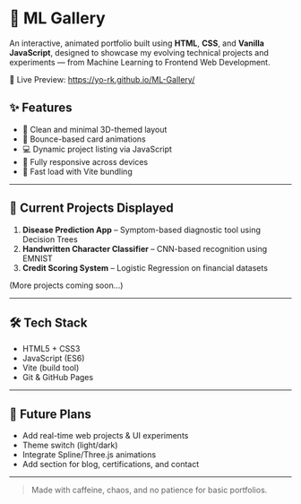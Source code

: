# 🚀 ML Gallery

An interactive, animated portfolio built using **HTML**, **CSS**, and **Vanilla JavaScript**, designed to showcase my evolving technical projects and experiments — from Machine Learning to Frontend Web Development.

🔗 Live Preview: https://yo-rk.github.io/ML-Gallery/

## ✨ Features

- 🧭 Clean and minimal 3D-themed layout
- 🪩 Bounce-based card animations
- 💻 Dynamic project listing via JavaScript
- 📱 Fully responsive across devices
- 🚀 Fast load with Vite bundling

---

## 📁 Current Projects Displayed

1. **Disease Prediction App** – Symptom-based diagnostic tool using Decision Trees  
2. **Handwritten Character Classifier** – CNN-based recognition using EMNIST  
3. **Credit Scoring System** – Logistic Regression on financial datasets

(More projects coming soon...)

---

## 🛠 Tech Stack

- HTML5 + CSS3  
- JavaScript (ES6)  
- Vite (build tool)  
- Git & GitHub Pages

---

## 🔮 Future Plans

- Add real-time web projects & UI experiments  
- Theme switch (light/dark)  
- Integrate Spline/Three.js animations  
- Add section for blog, certifications, and contact

---

> Made with caffeine, chaos, and no patience for basic portfolios.

